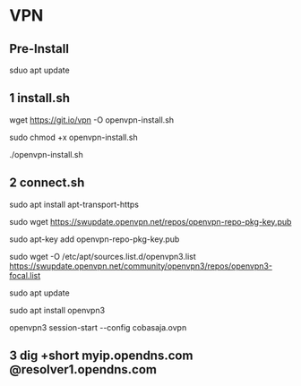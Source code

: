 # VPN
## Pre-Install
sduo apt update

## 1 install.sh
wget https://git.io/vpn -O openvpn-install.sh

sudo chmod +x openvpn-install.sh

./openvpn-install.sh
## 2 connect.sh
sudo apt install apt-transport-https

sudo wget https://swupdate.openvpn.net/repos/openvpn-repo-pkg-key.pub

sudo apt-key add openvpn-repo-pkg-key.pub

sudo wget -O /etc/apt/sources.list.d/openvpn3.list https://swupdate.openvpn.net/community/openvpn3/repos/openvpn3-focal.list

sudo apt update

sudo apt install openvpn3

openvpn3 session-start --config cobasaja.ovpn

## 3 dig +short myip.opendns.com @resolver1.opendns.com
